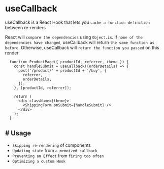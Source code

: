 # useCallback

useCallback is a React Hook that lets you `cache a function definition` between re-renders

React will `compare the dependencies` using `Object.is`. If `none of the dependencies have changed`, useCallback will return `the same function as before`. Otherwise, useCallback will `return the function you passed` on this render

```
  function ProductPage({ productId, referrer, theme }) {
    const handleSubmit = useCallback((orderDetails) => {
      post('/product/' + productId + '/buy', {
        referrer,
        orderDetails,
      });
    }, [productId, referrer]);

    return (
      <div className={theme}>
        <ShippingForm onSubmit={handleSubmit} />
      </div>
    );
  }
```

## # Usage

- `Skipping re-rendering` of components
- `Updating state` from `a memoized callback`
- `Preventing an Effect` from `firing too often`
- `Optimizing a custom Hook`
